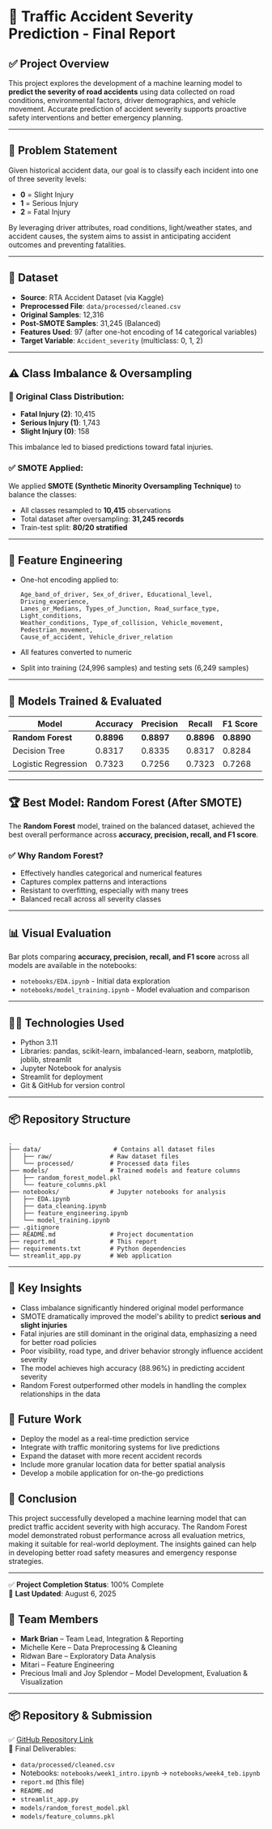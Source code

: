 # 📝 Traffic Accident Severity Prediction - Final Report

## ✅ Project Overview

This project explores the development of a machine learning model to **predict the severity of road accidents** using data collected on road conditions, environmental factors, driver demographics, and vehicle movement. Accurate prediction of accident severity supports proactive safety interventions and better emergency planning.

---

## 🎯 Problem Statement

Given historical accident data, our goal is to classify each incident into one of three severity levels:

- **0** = Slight Injury
- **1** = Serious Injury
- **2** = Fatal Injury

By leveraging driver attributes, road conditions, light/weather states, and accident causes, the system aims to assist in anticipating accident outcomes and preventing fatalities.

---

## 📂 Dataset

- **Source**: RTA Accident Dataset (via Kaggle)
- **Preprocessed File**: `data/processed/cleaned.csv`
- **Original Samples**: 12,316
- **Post-SMOTE Samples**: 31,245 (Balanced)
- **Features Used**: 97 (after one-hot encoding of 14 categorical variables)
- **Target Variable**: `Accident_severity` (multiclass: 0, 1, 2)

---

## ⚠️ Class Imbalance & Oversampling

### 🎯 Original Class Distribution:

- **Fatal Injury (2)**: 10,415
- **Serious Injury (1)**: 1,743
- **Slight Injury (0)**: 158

This imbalance led to biased predictions toward fatal injuries.

### ✅ SMOTE Applied:

We applied **SMOTE (Synthetic Minority Oversampling Technique)** to balance the classes:

- All classes resampled to **10,415** observations
- Total dataset after oversampling: **31,245 records**
- Train-test split: **80/20 stratified**

---

## 🔧 Feature Engineering

- One-hot encoding applied to:

  ```
  Age_band_of_driver, Sex_of_driver, Educational_level, Driving_experience,
  Lanes_or_Medians, Types_of_Junction, Road_surface_type, Light_conditions,
  Weather_conditions, Type_of_collision, Vehicle_movement, Pedestrian_movement,
  Cause_of_accident, Vehicle_driver_relation
  ```

- All features converted to numeric
- Split into training (24,996 samples) and testing sets (6,249 samples)

---

## 🧠 Models Trained & Evaluated

| Model               | Accuracy   | Precision  | Recall     | F1 Score   |
| ------------------- | ---------- | ---------- | ---------- | ---------- |
| **Random Forest**   | **0.8896** | **0.8897** | **0.8896** | **0.8890** |
| Decision Tree       | 0.8317     | 0.8335     | 0.8317     | 0.8284     |
| Logistic Regression | 0.7323     | 0.7256     | 0.7323     | 0.7268     |

---

## 🏆 Best Model: **Random Forest (After SMOTE)**

The **Random Forest** model, trained on the balanced dataset, achieved the best overall performance across **accuracy, precision, recall, and F1 score**.

### ✅ Why Random Forest?

- Effectively handles categorical and numerical features
- Captures complex patterns and interactions
- Resistant to overfitting, especially with many trees
- Balanced recall across all severity classes

---

## 📊 Visual Evaluation

Bar plots comparing **accuracy, precision, recall, and F1 score** across all models are available in the notebooks:

- `notebooks/EDA.ipynb` - Initial data exploration
- `notebooks/model_training.ipynb` - Model evaluation and comparison

---

## 👨‍💻 Technologies Used

- Python 3.11
- Libraries: pandas, scikit-learn, imbalanced-learn, seaborn, matplotlib, joblib, streamlit
- Jupyter Notebook for analysis
- Streamlit for deployment
- Git & GitHub for version control

---

## 📦 Repository Structure

```
.
├── data/                    # Contains all dataset files
│   ├── raw/                # Raw dataset files
│   └── processed/          # Processed data files
├── models/                 # Trained models and feature columns
│   ├── random_forest_model.pkl
│   └── feature_columns.pkl
├── notebooks/              # Jupyter notebooks for analysis
│   ├── EDA.ipynb
│   ├── data_cleaning.ipynb
│   ├── feature_engineering.ipynb
│   └── model_training.ipynb
├── .gitignore
├── README.md               # Project documentation
├── report.md               # This report
├── requirements.txt        # Python dependencies
└── streamlit_app.py        # Web application
```

---

## 📌 Key Insights

- Class imbalance significantly hindered original model performance
- SMOTE dramatically improved the model's ability to predict **serious and slight injuries**
- Fatal injuries are still dominant in the original data, emphasizing a need for better road policies
- Poor visibility, road type, and driver behavior strongly influence accident severity
- The model achieves high accuracy (88.96%) in predicting accident severity
- Random Forest outperformed other models in handling the complex relationships in the data

## 🚀 Future Work

- Deploy the model as a real-time prediction service
- Integrate with traffic monitoring systems for live predictions
- Expand the dataset with more recent accident records
- Include more granular location data for better spatial analysis
- Develop a mobile application for on-the-go predictions

## 📝 Conclusion

This project successfully developed a machine learning model that can predict traffic accident severity with high accuracy. The Random Forest model demonstrated robust performance across all evaluation metrics, making it suitable for real-world deployment. The insights gained can help in developing better road safety measures and emergency response strategies.

---

✅ **Project Completion Status**: 100% Complete  
📅 **Last Updated**: August 6, 2025

## 👥 Team Members

- **Mark Brian** – Team Lead, Integration & Reporting
- Michelle Kere – Data Preprocessing & Cleaning
- Ridwan Bare – Exploratory Data Analysis
- Mitari – Feature Engineering
- Precious Imali and Joy Splendor – Model Development, Evaluation & Visualization

---

## 📦 Repository & Submission

✅ [GitHub Repository Link](https://github.com/Markbkiunga/traffic-accident-severity-prediction)  
📎 Final Deliverables:

- `data/processed/cleaned.csv`
- Notebooks: `notebooks/week1_intro.ipynb` → `notebooks/week4_teb.ipynb`
- `report.md` (this file)
- `README.md`
- `streamlit_app.py`
- `models/random_forest_model.pkl`
- `models/feature_columns.pkl`
